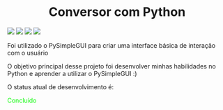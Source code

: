 <h1 align='center'> Conversor com Python </h1>
<img src="https://img.shields.io/github/issues/berirnado/conversorPython">
<img src="https://img.shields.io/github/issues/berirnado/conversorPython">
<img src="https://img.shields.io/github/issues/berirnado/conversorPython">
<img src="https://img.shields.io/github/issues/berirnado/conversorPython">
<p> Foi utilizado o PySimpleGUI para criar uma interface básica de interação com o usuário </p>
<p>O objetivo principal desse projeto foi desenvolver minhas habilidades no Python e aprender a utilizar o PySimpleGUI :) </p>
<p>O status atual de desenvolvimento é: <p style="color:#04fa00"> Concluído </p></p>
